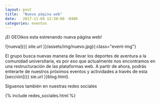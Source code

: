 ```yaml
---
layout: post
title:  "Nueva página web"
date:   2017-11-04 12:30:00 -0400
categories: eventos
---
```

¡El GEOikos esta estrenando nueva página web!

![nueva]({{ site.url }}/assets/img/nuevo.jpg){:class="event-img"}

El grupo busca nuevas manera de llevar los deportes de aventura a la comunidad universitaria, es por eso que actualmente nos encontramos en una
restructuración de las plataformas web. A partir de ahora, podrás enterarte de nuestros próximos eventos y actividades a través de esta [sección]({{ sie.url }}blog.html). 

Síguenos también en nuestras redes sociales

{% include redes_sociales.html %}